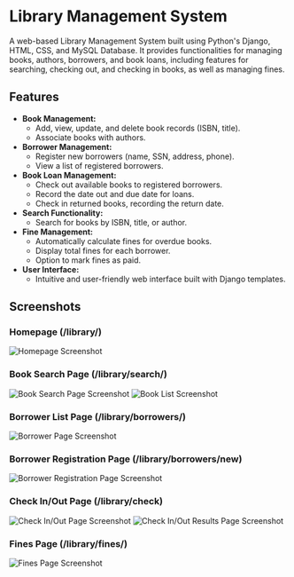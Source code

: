 # Library Management System

A web-based Library Management System built using Python's Django, HTML, CSS, and MySQL Database.
It provides functionalities for managing books, authors, borrowers, and book loans, including features for searching, checking out, and checking in books, as well as managing fines.


## Features

* **Book Management:**
    * Add, view, update, and delete book records (ISBN, title).
    * Associate books with authors.
* **Borrower Management:**
    * Register new borrowers (name, SSN, address, phone).
    * View a list of registered borrowers.
* **Book Loan Management:**
    * Check out available books to registered borrowers.
    * Record the date out and due date for loans.
    * Check in returned books, recording the return date.
* **Search Functionality:**
    * Search for books by ISBN, title, or author.
* **Fine Management:**
    * Automatically calculate fines for overdue books.
    * Display total fines for each borrower.
    * Option to mark fines as paid.
* **User Interface:**
    * Intuitive and user-friendly web interface built with Django templates.

## Screenshots

### Homepage (/library/)

![Homepage Screenshot](https://github.com/user-attachments/assets/5be7b124-ca8b-46a1-8ee8-1a93cf05a357
)


### Book Search Page (/library/search/)

![Book Search Page Screenshot](https://github.com/user-attachments/assets/42899e30-e297-4539-ae79-c81194bfe552
)
![Book List Screenshot](https://github.com/user-attachments/assets/c689de69-f9c9-42c6-8414-15ced1723d83
)


### Borrower List Page (/library/borrowers/)

![Borrower Page Screenshot](https://github.com/user-attachments/assets/70a2035c-4f4f-4424-bbff-3e8c0a7a78d3
)


### Borrower Registration Page (/library/borrowers/new)

![Borrower Registration Page Screenshot](https://github.com/user-attachments/assets/51adb92a-1be2-4211-8fa2-a5413dbe3440
)


### Check In/Out Page (/library/check)

![Check In/Out Page Screenshot](https://github.com/user-attachments/assets/1b2f7a34-d7ef-430f-94af-db15993dcc8c
)
![Check In/Out Results Page Screenshot](https://github.com/user-attachments/assets/9d8bb8a0-d490-449a-a6c8-cf26ff1056f9
)


### Fines Page (/library/fines/)

![Fines Page Screenshot](https://github.com/user-attachments/assets/92da8459-4cb2-48f6-a504-267f1d831d77
)
